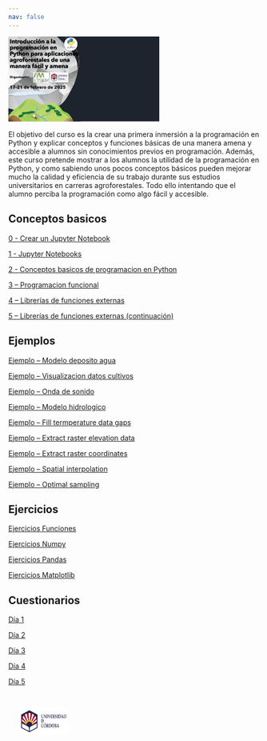 ```yaml
---
nav: false
---
```


[<img src="images/Portada_web_curso_Python.png" alt="portada" style="width:60%;" >](./index.md)

El objetivo del curso es la crear una primera inmersión a la programación en Python y explicar conceptos y funciones básicas de una manera amena y accesible a alumnos sin conocimientos previos en programación. Además, este curso pretende mostrar a los alumnos la utilidad de la programación en Python, y como sabiendo unos pocos conceptos básicos pueden mejorar mucho la calidad y eficiencia de su trabajo durante sus estudios universitarios en carreras agroforestales. Todo ello intentando que el alumno perciba la programación como algo fácil y accesible. 

## Conceptos basicos

[0 - Crear un Jupyter Notebook](https://mybinder.org/v2/gh/Curso-Introduccion-Python/Curso-Introduccion-Python/HEAD?urlpath=tree/Untitled.ipynb)

[1 - Jupyter Notebooks](https://mybinder.org/v2/gh/Curso-Introduccion-Python/Curso-Introduccion-Python/HEAD?urlpath=tree/1%20-%20Jupyter%20Notebooks.ipynb)

[2 - Conceptos basicos de programacion en Python](https://mybinder.org/v2/gh/Curso-Introduccion-Python/Curso-Introduccion-Python/HEAD?urlpath=tree/2%20-%20Conceptos%20basicos%20de%20programacion%20en%20Python.ipynb )

[3 – Programacion funcional](https://mybinder.org/v2/gh/Curso-Introduccion-Python/Curso-Introduccion-Python/HEAD?urlpath=tree/3%20-%20Programacion%20funcional.ipynb)

[4 – Librerías de funciones externas](https://mybinder.org/v2/gh/Curso-Introduccion-Python/Curso-Introduccion-Python/HEAD?urlpath=tree/4%20-%20Librerias%20de%20funciones%20externas.ipynb)

[5 – Librerías de funciones externas (continuación)](https://mybinder.org/v2/gh/Curso-Introduccion-Python/Curso-Introduccion-Python/HEAD?urlpath=tree/5%20-%20Librerias%20de%20funciones%20externas%20(continuacion).ipynb)

## Ejemplos

[Ejemplo – Modelo deposito agua](https://mybinder.org/v2/gh/Curso-Introduccion-Python/Curso-Introduccion-Python/HEAD?urlpath=tree/Ejemplo%20-%20Modelo%20deposito%20agua.ipynb)

[Ejemplo – Visualizacion datos cultivos](https://mybinder.org/v2/gh/Curso-Introduccion-Python/Curso-Introduccion-Python/HEAD?urlpath=tree/Ejemplo%20-%20Visualizacion%20datos%20cultivos.ipynb)

[Ejemplo – Onda de sonido](https://mybinder.org/v2/gh/Curso-Introduccion-Python/Curso-Introduccion-Python/HEAD?urlpath=tree/Ejemplo%20-%20Onda%20de%20sonido.ipynb)

[Ejemplo – Modelo hidrologico](https://mybinder.org/v2/gh/Curso-Introduccion-Python/Curso-Introduccion-Python/HEAD?urlpath=tree/Ejemplo%20-%20Modelo%20hidrologico.ipynb)

[Ejemplo – Fill termperature data gaps](https://mybinder.org/v2/gh/Curso-Introduccion-Python/Curso-Introduccion-Python/HEAD?urlpath=tree/Ejemplo%20-%20Fill%20temperature%20data%20gaps.ipynb)

[Ejemplo – Extract raster elevation data](https://mybinder.org/v2/gh/Curso-Introduccion-Python/Curso-Introduccion-Python/HEAD?urlpath=tree/Ejemplo%20-%20Extract%20raster%20elevation.ipynb)

[Ejemplo – Extract raster coordinates](https://mybinder.org/v2/gh/Curso-Introduccion-Python/Curso-Introduccion-Python/HEAD?urlpath=tree/Ejemplo%20-%20Extract%20raster%20coordinates.ipynb)

[Ejemplo – Spatial interpolation](https://mybinder.org/v2/gh/Curso-Introduccion-Python/Curso-Introduccion-Python/HEAD?urlpath=tree/Ejemplo%20-%20Spatial%20interpolation.ipynb)

[Ejemplo – Optimal sampling](https://mybinder.org/v2/gh/Curso-Introduccion-Python/Curso-Introduccion-Python/HEAD?urlpath=tree/Ejemplo%20-%20Optimal%20Samping.ipynb)

## Ejercicios

[Ejercicios Funciones](https://mybinder.org/v2/gh/Curso-Introduccion-Python/Curso-Introduccion-Python/HEAD?urlpath=tree/Ejercicios%20Funciones.ipynb)

[Ejercicios Numpy](https://mybinder.org/v2/gh/Curso-Introduccion-Python/Curso-Introduccion-Python/HEAD?urlpath=tree/Ejercicios%20Numpy.ipynb)

[Ejercicios Pandas](https://mybinder.org/v2/gh/Curso-Introduccion-Python/Curso-Introduccion-Python/HEAD?urlpath=tree/Ejercicios%20Pandas.ipynb)

[Ejercicios Matplotlib](https://mybinder.org/v2/gh/Curso-Introduccion-Python/Curso-Introduccion-Python/HEAD?urlpath=tree/Ejercicios%20Matplotlib.ipynb)

## Cuestionarios

[Día 1](https://forms.gle/Kmd7WBdip7hzymwa7)

[Día 2](https://forms.gle/CzbAVVp2kBEGALy86)

[Día 3](https://forms.gle/otdCc4QizQ5MZB8m8)

[Día 4](https://forms.gle/3TgMxP8Riu7aCcpY6)

[Día 5](https://forms.gle/317YoMdDgB247AqEA)

&nbsp;
<div class="row">
  <img src="images/UCO_logo.png" alt="UCO logo" style="width:20%;" hspace="20">
<div >
